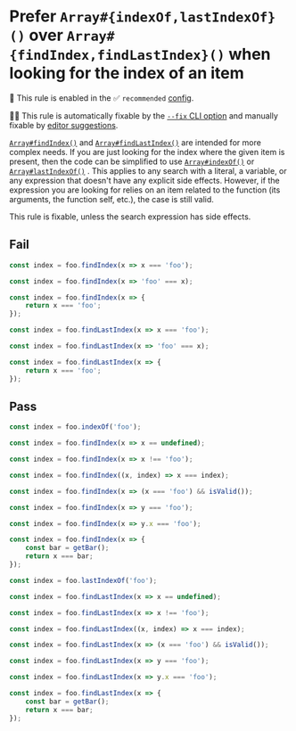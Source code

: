 # Prefer `Array#{indexOf,lastIndexOf}()` over `Array#{findIndex,findLastIndex}()` when looking for the index of an item

💼 This rule is enabled in the ✅ `recommended` [config](https://github.com/sindresorhus/eslint-plugin-unicorn#preset-configs).

🔧💡 This rule is automatically fixable by the [`--fix` CLI option](https://eslint.org/docs/latest/user-guide/command-line-interface#--fix) and manually fixable by [editor suggestions](https://eslint.org/docs/latest/use/core-concepts#rule-suggestions).

<!-- end auto-generated rule header -->
<!-- Do not manually modify this header. Run: `npm run fix:eslint-docs` -->

[`Array#findIndex()`](https://developer.mozilla.org/en-US/docs/Web/JavaScript/Reference/Global_Objects/Array/findIndex) and [`Array#findLastIndex()`](https://developer.mozilla.org/en-US/docs/Web/JavaScript/Reference/Global_Objects/Array/findLastIndex) are intended for more complex needs. If you are just looking for the index where the given item is present, then the code can be simplified to use [`Array#indexOf()`](https://developer.mozilla.org/en-US/docs/Web/JavaScript/Reference/Global_Objects/Array/indexOf) or [`Array#lastIndexOf()`](https://developer.mozilla.org/en-US/docs/Web/JavaScript/Reference/Global_Objects/Array/lastIndexOf) . This applies to any search with a literal, a variable, or any expression that doesn't have any explicit side effects. However, if the expression you are looking for relies on an item related to the function (its arguments, the function self, etc.), the case is still valid.

This rule is fixable, unless the search expression has side effects.

## Fail

```js
const index = foo.findIndex(x => x === 'foo');
```

```js
const index = foo.findIndex(x => 'foo' === x);
```

```js
const index = foo.findIndex(x => {
	return x === 'foo';
});
```

```js
const index = foo.findLastIndex(x => x === 'foo');
```

```js
const index = foo.findLastIndex(x => 'foo' === x);
```

```js
const index = foo.findLastIndex(x => {
	return x === 'foo';
});
```

## Pass

```js
const index = foo.indexOf('foo');
```

```js
const index = foo.findIndex(x => x == undefined);
```

```js
const index = foo.findIndex(x => x !== 'foo');
```

```js
const index = foo.findIndex((x, index) => x === index);
```

```js
const index = foo.findIndex(x => (x === 'foo') && isValid());
```

```js
const index = foo.findIndex(x => y === 'foo');
```

```js
const index = foo.findIndex(x => y.x === 'foo');
```

```js
const index = foo.findIndex(x => {
	const bar = getBar();
	return x === bar;
});
```

```js
const index = foo.lastIndexOf('foo');
```

```js
const index = foo.findLastIndex(x => x == undefined);
```

```js
const index = foo.findLastIndex(x => x !== 'foo');
```

```js
const index = foo.findLastIndex((x, index) => x === index);
```

```js
const index = foo.findLastIndex(x => (x === 'foo') && isValid());
```

```js
const index = foo.findLastIndex(x => y === 'foo');
```

```js
const index = foo.findLastIndex(x => y.x === 'foo');
```

```js
const index = foo.findLastIndex(x => {
	const bar = getBar();
	return x === bar;
});
```
